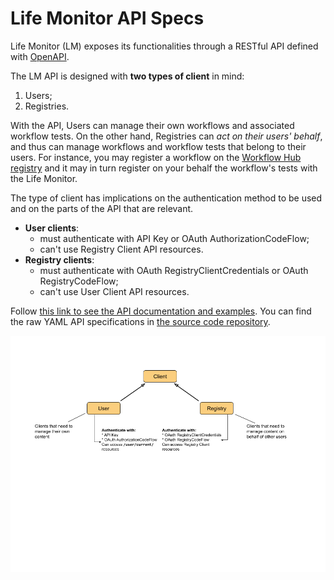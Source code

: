 

# Life Monitor API Specs

Life Monitor (LM) exposes its functionalities through a RESTful API defined with
[OpenAPI](https://swagger.io/specification).

The LM API is designed with **two types of client** in mind:
1. Users;
2. Registries.

With the API, Users can manage their own workflows and associated workflow
tests.  On the other hand, Registries can *act on their users' behalf*, and thus
can manage workflows and workflow tests that belong to their users. For
instance, you may register a workflow on the [Workflow Hub
registry](https://workflowhub.eu/) and it may in turn register on your behalf
the workflow's tests with the Life Monitor.

The type of client has implications on the authentication method to be used and
on the parts of the API that are relevant.

* **User clients**:
  * must authenticate with API Key or OAuth AuthorizationCodeFlow;
  * can't use Registry Client API resources.
* **Registry clients**:
  * must authenticate with OAuth RegistryClientCredentials or OAuth RegistryCodeFlow;
  * can't use User Client API resources.


Follow [this link to see the API documentation and examples](https://api-lifemonitor-dev.rahtiapp.fi/static/apidocs.html).  You can find the raw YAML API specifications in [the source code repository](https://github.com/crs4/life_monitor/tree/master/specs).  

<img alt="Life Monitor client types" src="images/lm_client_types.png" width="900" />

